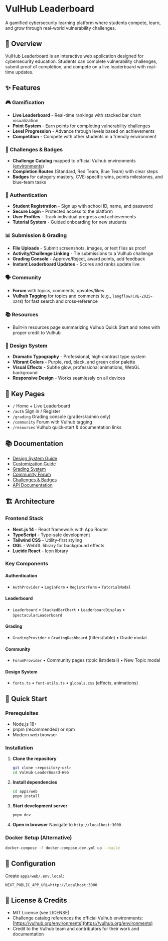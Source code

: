 # VulHub Leaderboard

A gamified cybersecurity learning platform where students compete, learn, and grow through real-world vulnerability challenges.

## 🎯 Overview

VulHub Leaderboard is an interactive web application designed for cybersecurity education. Students can complete vulnerability challenges, submit proof of completion, and compete on a live leaderboard with real-time updates.

## ✨ Features

### 🎮 Gamification
- **Live Leaderboard** - Real-time rankings with stacked bar chart visualization
- **Point System** - Earn points for completing vulnerability challenges
- **Level Progression** - Advance through levels based on achievements
- **Competition** - Compete with other students in a friendly environment

### 🧩 Challenges & Badges
- **Challenge Catalog** mapped to official Vulhub environments ([environments](https://vulhub.org/environments))
- **Completion Routes** (Standard, Red Team, Blue Team) with clear steps
- **Badges** for category mastery, CVE-specific wins, points milestones, and blue-team tasks

### 🔐 Authentication
- **Student Registration** - Sign up with school ID, name, and password
- **Secure Login** - Protected access to the platform
- **User Profiles** - Track individual progress and achievements
- **Tutorial System** - Guided onboarding for new students

### 📊 Submission & Grading
- **File Uploads** - Submit screenshots, images, or text files as proof
- **Activity/Challenge Linking** - Tie submissions to a Vulhub challenge
- **Grading Console** - Approve/Reject, award points, add feedback
- **Instant Leaderboard Updates** - Scores and ranks update live

### 🗣️ Community
- **Forum** with topics, comments, upvotes/likes
- **Vulhub Tagging** for topics and comments (e.g., `langflow/CVE-2025-3248`) for fast search and cross‑reference

### 📚 Resources
- Built‑in resources page summarizing Vulhub Quick Start and notes with proper credit to Vulhub

### 🎨 Design System
- **Dramatic Typography** - Professional, high‑contrast type system
- **Vibrant Colors** - Purple, red, black, and green color palette
- **Visual Effects** - Subtle glow, professional animations, WebGL background
- **Responsive Design** - Works seamlessly on all devices

## 🧭 Key Pages
- `/` Home + Live Leaderboard
- `/auth` Sign in / Register
- `/grading` Grading console (graders/admin only)
- `/community` Forum with Vulhub tagging
- `/resources` Vulhub quick‑start & documentation links

## 📚 Documentation
- [Design System Guide](./src/docs/design-system.md)
- [Customization Guide](./src/docs/customization-guide.md)
- [Grading System](./src/docs/grading.md)
- [Community Forum](./src/docs/community.md)
- [Challenges & Badges](./src/docs/challenges-badges.md)
- [API Documentation](./src/docs/api.md)

## 🏗️ Architecture

### Frontend Stack
- **Next.js 14** - React framework with App Router
- **TypeScript** - Type-safe development
- **Tailwind CSS** - Utility-first styling
- **OGL** - WebGL library for background effects
- **Lucide React** - Icon library

### Key Components

#### Authentication
- `AuthProvider` • `LoginForm` • `RegisterForm` • `TutorialModal`

#### Leaderboard
- `Leaderboard` • `StackedBarChart` • `LeaderboardDisplay` • `SpectacularLeaderboard`

#### Grading
- `GradingProvider` • `GradingDashboard` (filters/table) • Grade modal

#### Community
- `ForumProvider` • Community pages (topic list/detail) • New Topic modal

#### Design System
- `fonts.ts` • `font-utils.ts` • `globals.css` (effects, animations)

## 🚀 Quick Start

### Prerequisites
- Node.js 18+
- pnpm (recommended) or npm
- Modern web browser

### Installation

1. **Clone the repository**
   ```bash
   git clone <repository-url>
   cd VulHub-LeaderBoard-Web
   ```

2. **Install dependencies**
   ```bash
   cd apps/web
   pnpm install
   ```

3. **Start development server**
   ```bash
   pnpm dev
   ```

4. **Open in browser**
   Navigate to `http://localhost:3000`

### Docker Setup (Alternative)

```bash
docker-compose -f docker-compose.dev.yml up --build
```

## 🔧 Configuration

Create `apps/web/.env.local`:
```env
NEXT_PUBLIC_APP_URL=http://localhost:3000
```

## 📄 License & Credits
- MIT License (see LICENSE)
- Challenge catalog references the official Vulhub environments: [https://vulhub.org/environments](https://vulhub.org/environments)
- Credit to the Vulhub team and contributors for their work and documentation